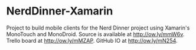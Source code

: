 NerdDinner-Xamarin
==================
Project to build mobile clients for the Nerd Dinner project using Xamarin's MonoTouch and MonoDroid. Source is available at http://ow.ly/mmW6v. Trello board at http://ow.ly/mMZAP. GitHub IO at http://ow.ly/mN254.
